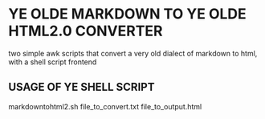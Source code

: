 YE OLDE MARKDOWN TO YE OLDE HTML2.0 CONVERTER
=============================================

two simple awk scripts that convert a very old dialect of markdown to html, with a shell script frontend

USAGE OF YE SHELL SCRIPT
------------------------

markdowntohtml2.sh file_to_convert.txt file_to_output.html
